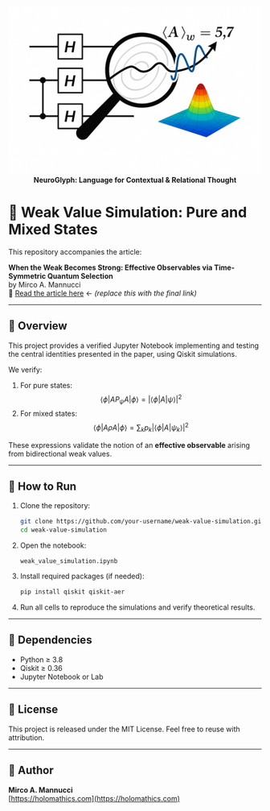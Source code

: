 <p align="center">
  <img src="weak-value.png" alt="weakvalue-Logo" width="500"/>
  <br/>
  <strong>NeuroGlyph: Language for Contextual & Relational Thought</strong>
</p>



# 🔬 Weak Value Simulation: Pure and Mixed States

This repository accompanies the article:

**When the Weak Becomes Strong: Effective Observables via Time-Symmetric Quantum Selection**  
by Mirco A. Mannucci  
📄 [Read the article here](https://arxiv.org/abs/placeholder-link) ← *(replace this with the final link)*

---

## 📓 Overview

This project provides a verified Jupyter Notebook implementing and testing the central identities presented in the paper, using Qiskit simulations.

We verify:
1. For pure states:  
   $$ \langle \phi | A P_\psi A | \phi \rangle = | \langle \phi | A | \psi \rangle |^2 $$
2. For mixed states:  
   $$ \langle \phi | A \rho A | \phi \rangle = \sum_k p_k | \langle \phi | A | \psi_k \rangle |^2 $$

These expressions validate the notion of an **effective observable** arising from bidirectional weak values.

---

## 🚀 How to Run

1. Clone the repository:
   ```bash
   git clone https://github.com/your-username/weak-value-simulation.git
   cd weak-value-simulation
   ```

2. Open the notebook:
   ```
   weak_value_simulation.ipynb
   ```

3. Install required packages (if needed):
   ```bash
   pip install qiskit qiskit-aer
   ```

4. Run all cells to reproduce the simulations and verify theoretical results.

---

## 🧠 Dependencies
- Python ≥ 3.8
- Qiskit ≥ 0.36
- Jupyter Notebook or Lab

---

## 📜 License

This project is released under the MIT License. Feel free to reuse with attribution.

---

## 🧠 Author

**Mirco A. Mannucci**  
[https://holomathics.com](https://holomathics.com)
